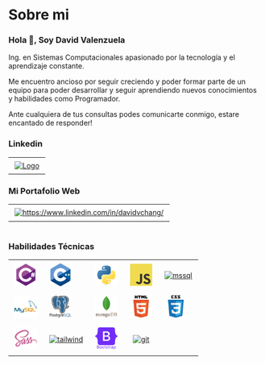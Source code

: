 <div align="left">
    <h1>Sobre mi</h1>
    <h3>Hola 👋, Soy David Valenzuela</h3>
    <p>Ing. en Sistemas Computacionales apasionado por la tecnología y el aprendizaje constante.</p>
    <p>Me encuentro ancioso por seguir creciendo y poder formar parte de un equipo para poder desarrollar y seguir aprendiendo nuevos conocimientos y habilidades como Programador.</p>
    <p>Ante cualquiera de tus consultas podes comunicarte conmigo, estare encantado de responder!</p>
    <div>
        <h3>Linkedin</h3>
        <table>
            <tr>
                <td>
                    <a href="https://david-valenzuela.netlify.app/" target="blank">
                        <img src="https://david-valenzuela.netlify.app/assets/DV-C0UzJFNp.webp" alt="Logo" style="width: 27px; margin: 5px;">
                    </a>
                </td>
            </tr>
        </table>
         <h3>Mi Portafolio Web</h3>
        <table>
            <tr>
                <td>
                    <a href="https://linkedin.com/in/https://www.linkedin.com/in/davidvchang/" target="blank">
                        <img src="https://raw.githubusercontent.com/rahuldkjain/github-profile-readme-generator/master/src/images/icons/Social/linked-in-alt.svg" alt="https://www.linkedin.com/in/davidvchang/" style="width: 27px; margin: 5px;">
                    </a>
                </td>
            </tr>
        </table>
    </div>
    <h1></h1>
    <div>
        <h3>Habilidades Técnicas</h3>
        <table style="margin: auto;">
            <tr>
                <td>
                    <a href="https://www.w3schools.com/cs/" target="_blank" rel="noreferrer">
                        <img src="https://raw.githubusercontent.com/devicons/devicon/master/icons/csharp/csharp-original.svg" alt="csharp" style="width: 45px; margin: 5px;">
                    </a>
                </td>
                <td>
                    <a href="https://www.w3schools.com/cpp/" target="_blank" rel="noreferrer">
                        <img src="https://raw.githubusercontent.com/devicons/devicon/master/icons/cplusplus/cplusplus-original.svg" alt="cplusplus" style="width: 45px; margin: 5px;">
                    </a>
                </td>
                <td>
                    <a href="https://www.python.org" target="_blank" rel="noreferrer">
                        <img src="https://raw.githubusercontent.com/devicons/devicon/master/icons/python/python-original.svg" alt="python" style="width: 45px; margin: 5px;">
                    </a>
                </td>
                <td>
                    <a href="https://developer.mozilla.org/en-US/docs/Web/JavaScript" target="_blank" rel="noreferrer">
                        <img src="https://raw.githubusercontent.com/devicons/devicon/master/icons/javascript/javascript-original.svg" alt="javascript" style="width: 45px; margin: 5px;">
                    </a>
                </td>
                <td>
                    <a href="https://www.microsoft.com/en-us/sql-server" target="_blank" rel="noreferrer">
                        <img src="https://www.svgrepo.com/show/303229/microsoft-sql-server-logo.svg" alt="mssql" style="width: 45px; margin: 5px;">
                    </a>
                </td>
            </tr>
            <tr>
                <td>
                    <a href="https://www.mysql.com/" target="_blank" rel="noreferrer">
                        <img src="https://raw.githubusercontent.com/devicons/devicon/master/icons/mysql/mysql-original-wordmark.svg" alt="mysql" style="width: 45px; margin: 5px;">
                    </a>
                </td>
                <td>
                    <a href="https://www.postgresql.org" target="_blank" rel="noreferrer">
                        <img src="https://raw.githubusercontent.com/devicons/devicon/master/icons/postgresql/postgresql-original-wordmark.svg" alt="postgresql" style="width: 45px; margin: 5px;">
                    </a>
                </td>
                <td>
                    <a href="https://www.mongodb.com/" target="_blank" rel="noreferrer">
                        <img src="https://raw.githubusercontent.com/devicons/devicon/master/icons/mongodb/mongodb-original-wordmark.svg" alt="mongodb" style="width: 45px; margin: 5px;">
                    </a>
                </td>
                <td>
                    <a href="https://www.w3.org/html/" target="_blank" rel="noreferrer">
                        <img src="https://raw.githubusercontent.com/devicons/devicon/master/icons/html5/html5-original-wordmark.svg" alt="html5" style="width: 45px; margin: 5px;">
                    </a>
                </td>
                <td>
                    <a href="https://www.w3schools.com/css/" target="_blank" rel="noreferrer">
                        <img src="https://raw.githubusercontent.com/devicons/devicon/master/icons/css3/css3-original-wordmark.svg" alt="css3" style="width: 45px; margin: 5px;">
                    </a>
                </td>
            </tr>
            <tr>
                <td>
                    <a href="https://sass-lang.com" target="_blank" rel="noreferrer">
                        <img src="https://raw.githubusercontent.com/devicons/devicon/master/icons/sass/sass-original.svg" alt="sass" style="width: 45px; margin: 5px;">
                    </a>
                </td>
                <td>
                    <a href="https://tailwindcss.com/" target="_blank" rel="noreferrer">
                        <img src="https://www.vectorlogo.zone/logos/tailwindcss/tailwindcss-icon.svg" alt="tailwind" style="width: 45px; margin: 5px;">
                    </a>
                </td>
                <td style="text-align: center;">
                    <a href="https://blog.getbootstrap.com/assets/brand/bootstrap-logo-shadow.png" target="_blank" rel="noreferrer">
                        <img src="https://raw.githubusercontent.com/devicons/devicon/master/icons/bootstrap/bootstrap-plain-wordmark.svg" alt="bootstrap" style="width: 45px; margin: 5px;">
                    </a>
                </td>
                <td style="text-align: center;">
                    <a href="https://git-scm.com/" target="_blank" rel="noreferrer">
                        <img src="https://www.vectorlogo.zone/logos/git-scm/git-scm-icon.svg" alt="git" style="width: 45px; margin: 5px;">
                    </a>
                </td>
            </tr>
        </table>
    </div>
</div>
